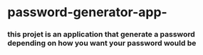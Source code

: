 # password-generator-app-
### this projet is an application that generate a password depending on how you want your password would be 

